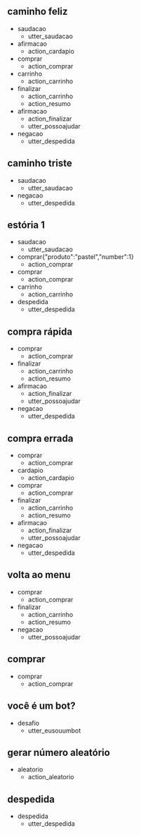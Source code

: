 ## caminho feliz
* saudacao
  - utter_saudacao
* afirmacao
  - action_cardapio
* comprar
  - action_comprar
* carrinho
  - action_carrinho
* finalizar
  - action_carrinho
  - action_resumo
* afirmacao
  - action_finalizar
  - utter_possoajudar
* negacao
  - utter_despedida

## caminho triste
* saudacao
  - utter_saudacao
* negacao
  - utter_despedida

## estória 1
* saudacao
    - utter_saudacao
* comprar{"produto":"pastel","number":1}
  - action_comprar
* comprar
  - action_comprar
* carrinho
  - action_carrinho
* despedida
  - utter_despedida

## compra rápida
* comprar
  - action_comprar
* finalizar
  - action_carrinho
  - action_resumo
* afirmacao
  - action_finalizar
  - utter_possoajudar
* negacao
  - utter_despedida

## compra errada
* comprar
  - action_comprar
* cardapio
  - action_cardapio
* comprar
  - action_comprar
* finalizar
  - action_carrinho
  - action_resumo
* afirmacao
  - action_finalizar
  - utter_possoajudar
* negacao
  - utter_despedida

## volta ao menu
* comprar
  - action_comprar
* finalizar
  - action_carrinho
  - action_resumo
* negacao
  - utter_possoajudar

## comprar
* comprar
  - action_comprar

## você é um bot?
* desafio
  - utter_eusouumbot

## gerar número aleatório
* aleatorio
  - action_aleatorio

## despedida
* despedida
  - utter_despedida